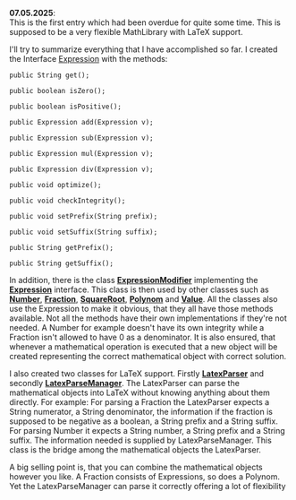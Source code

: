 **07.05.2025**:<br>
This is the first entry which had been overdue for quite some time. This is supposed to be a very flexible MathLibrary
with LaTeX support.<br>

I'll try to summarize everything that I have  accomplished so far. I created the Interface [Expression][expr] with the 
methods:

    public String get();

    public boolean isZero();

    public boolean isPositive();

    public Expression add(Expression v);

    public Expression sub(Expression v);

    public Expression mul(Expression v);

    public Expression div(Expression v);

    public void optimize();

    public void checkIntegrity();

    public void setPrefix(String prefix);

    public void setSuffix(String suffix);

    public String getPrefix();

    public String getSuffix();

In addition, there is the class [**ExpressionModifier**][expr_mod] implementing the [**Expression**][expr] interface. 
This class is then used by other classes such as [**Number**][numb], [**Fraction**][frac], [**SquareRoot**][squar], 
[**Polynom**][poly] and [**Value**][value]. All the classes also use the Expression to make it obvious, that they all 
have those methods  available. Not all the methods have their own implementations if they're not needed. A Number for 
example doesn't have its own integrity while a Fraction isn't allowed to have 0 as a denominator. It is also ensured, 
that whenever a mathematical operation is executed that a new object will be created representing the correct 
mathematical object with correct solution.<br>

I also created two classes for LaTeX support. Firstly [**LatexParser**][latex_parser] and secondly 
[**LatexParseManager**][latex_manager]. The LatexParser can parse the mathematical objects into LaTeX without knowing 
anything about them directly. For example: For parsing a Fraction the LatexParser  expects a String numerator, a String 
denominator, the information if the fraction is supposed to be negative as a  boolean, a String  prefix and a String 
suffix. For parsing Number it expects a String number, a String prefix  and a String suffix. The information needed is 
supplied by LatexParseManager. This class is the bridge among the mathematical objects the LatexParser.

A big selling point is, that you can combine the mathematical objects however you like. A Fraction consists of 
Expressions, so does a Polynom. Yet the LatexParseManager can parse it correctly offering a lot
of flexibility

[expr]: src/values/Expression.java
[expr_mod]: src/values/ExpressionModifier.java
[numb]: src/values/Number.java
[frac]: src/values/Fraction.java
[squar]: src/values/SquareRoot.java
[poly]: src/values/Polynom.java
[value]: src/values/Value.java

[latex_manager]: src/latex/LatexParseManager.java
[latex_parser]: src/latex/LatexParser.java